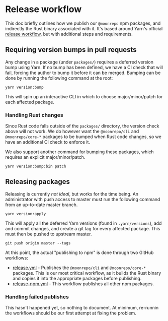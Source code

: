 # Release workflow

This doc briefly outlines how we publish our `@moonrepo` npm packages, and indirectly the Rust
binary associated with it. It's based around Yarn's official
[release workflow](https://yarnpkg.com/features/release-workflow), but with additional steps and
requirements.

## Requiring version bumps in pull requests

Any change in a package (under `packages/`) requires a deferred version bump using Yarn. If no bump
has been defined, we have a CI check that will fail, forcing the author to bump it before it can be
merged. Bumping can be done by running the following command at the root:

```shell
yarn version:bump
```

This will spin up an interactive CLI in which to choose major/minor/patch for each affected package.

### Handling Rust changes

Since Rust code falls outside of the `packages/` directory, the version check above will not work.
We do however want the `@moonrepo/cli` and `@moonrepo/core-*` packages to be bumped when Rust code
changes, so we have an additional CI check to enforce it.

We also support another command for bumping these packages, which requires an explicit
major/minor/patch.

```shell
yarn version:bump:bin patch
```

## Releasing packages

Releasing is currently _not ideal_, but works for the time being. An administrator with push access
to master must run the following command from an up-to-date master branch.

```shell
yarn version:apply
```

This will apply all the deferred Yarn versions (found in `.yarn/versions`), add and commit changes,
and create a git tag for every affected package. This must then be pushed to upstream master.

```shell
git push origin master --tags
```

At this point, the actual "publishing to npm" is done through two GitHub workflows:

- [release.yml](https://github.com/moonrepo/moon/blob/master/.github/workflows/release.yml) -
  Publishes the `@moonrepo/cli` and `@moonrepo/core-*` packages. This is our most critical workflow,
  as it builds the Rust binary and copies it into the appropriate packages before publishing.
- [release-npm.yml](https://github.com/moonrepo/moon/blob/master/.github/workflows/release-npm.yml) -
  This workflow publishes all other npm packages.

### Handling failed publishes

This hasn't happened yet, so nothing to document. At minimum, re-runnin the workflows should be our
first attempt at fixing the problem.
